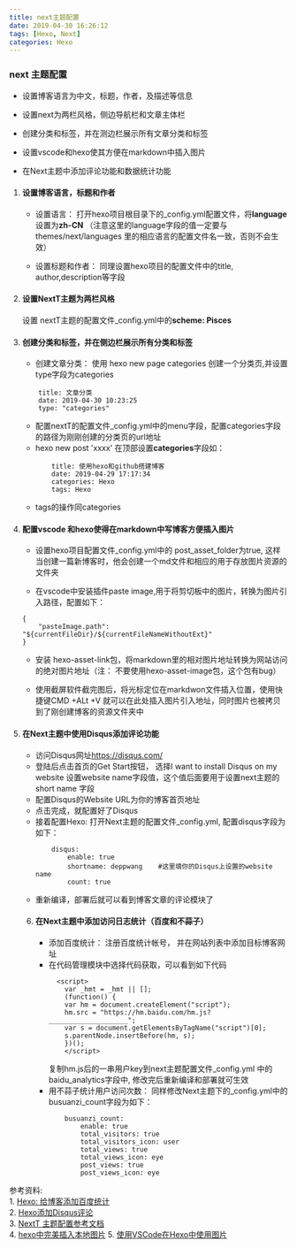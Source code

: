 ```yaml
---
title: next主题配置
date: 2019-04-30 16:26:12
tags: [Hexo, Next]
categories: Hexo
---
```

### next 主题配置
- 设置博客语言为中文，标题，作者，及描述等信息

- 设置next为两栏风格，侧边导航栏和文章主体栏

- 创建分类和标签，并在测边栏展示所有文章分类和标签

- 设置vscode和hexo使其方便在markdown中插入图片

- 在Next主题中添加评论功能和数据统计功能

1. #### 设置博客语言，标题和作者
    - 设置语言： 打开hexo项目根目录下的_config.yml配置文件，将**language**设置为**zh-CN** （注意这里的language字段的值一定要与themes/next/languages 里的相应语言的配置文件名一致，否则不会生效）

    - 设置标题和作者： 同理设置hexo项目的配置文件中的title, author,description等字段

2. #### 设置NextT主题为两栏风格
     设置 nextT主题的配置文件_config.yml中的**scheme: Pisces**

3. #### 创建分类和标签，并在侧边栏展示所有分类和标签

    - 创建文章分类： 使用 hexo new page categories  创建一个分类页,并设置type字段为categories
    ````
        title: 文章分类
        date: 2019-04-30 10:23:25
        type: "categories"
    ````
    - 配置nextT的配置文件_config.yml中的menu字段，配置categories字段的路径为刚刚创建的分类页的url地址
    - hexo new post 'xxxx' 在顶部设置**categories**字段如：
        ````
            title: 使用hexo和github搭建博客
            date: 2019-04-29 17:17:34
            categories: Hexo
            tags: Hexo
        ````
    - tags的操作同categories

4. #### 配置vscode 和hexo使得在markdown中写博客方便插入图片
    - 设置hexo项目配置文件_config.yml中的 post_asset_folder为true, 这样当创建一篇新博客时，他会创建一个md文件和相应的用于存放图片资源的文件夹

    - 在vscode中安装插件paste image,用于将剪切板中的图片，转换为图片引入路径，配置如下：
    ```` 
    {
        "pasteImage.path": "${currentFileDir}/${currentFileNameWithoutExt}"
    }
    ````

    - 安装 hexo-asset-link包，将markdown里的相对图片地址转换为网站访问的绝对图片地址（注： 不要使用hexo-asset-image包，这个包有bug）

    - 使用截屏软件截完图后，将光标定位在markdwon文件插入位置，使用快捷键CMD +ALt +V 就可以在此处插入图片引入地址，同时图片也被拷贝到了刚创建博客的资源文件夹中

5. #### 在Next主题中使用Disqus添加评论功能
    - 访问Disqus网址<https://disqus.com/>
    - 登陆后点击首页的Get Start按钮， 选择I want to install Disqus on my website 设置website name字段值，这个值后面要用于设置next主题的short name 字段
    - 配置Disqus的Website URL为你的博客首页地址
    - 点击完成，就配置好了Disqus
    - 接着配置Hexo: 打开Next主题的配置文件_config.yml, 配置disqus字段为如下：
        ```` 
            disqus:
                enable: true
                shortname: deppwang    #这里填你的Disqus上设置的website name
                count: true    
        ````
    - 重新编译，部署后就可以看到博客文章的评论模块了

    6. #### 在Next主题中添加访问日志统计（百度和不蒜子）
        - 添加百度统计： 注册百度统计帐号， 并在网站列表中添加目标博客网址
        - 在代码管理模块中选择代码获取，可以看到如下代码
            ```` 
              <script>
                var _hmt = _hmt || [];
                (function() {
                var hm = document.createElement("script");
                hm.src = "https://hm.baidu.com/hm.js?____________________";
                var s = document.getElementsByTagName("script")[0];
                s.parentNode.insertBefore(hm, s);
                })();
                </script>
            ````
            复制hm.js后的一串用户key到next主题配置文件_config.yml 中的baidu_analytics字段中, 修改完后重新编译和部署就可生效
        -  用不蒜子统计用户访问次数： 同样修改Next主题下的_config.yml中的busuanzi_count字段为如下：
            ```` 
                busuanzi_count:
                    enable: true
                    total_visitors: true
                    total_visitors_icon: user
                    total_views: true
                    total_views_icon: eye
                    post_views: true
                    post_views_icon: eye
            ````

参考资料:    
    1. [Hexo: 给博客添加百度统计](https://postgres.fun/20181027203300.html)   
    2. [Hexo添加Disqus评论](https://www.jianshu.com/p/d68de067ea74)    
    3. [NextT 主题配置参考文档](https://theme-next.iissnan.com/)    
    4. [hexo中完美插入本地图片](http://etrd.org/2017/01/23/hexo%E4%B8%AD%E5%AE%8C%E7%BE%8E%E6%8F%92%E5%85%A5%E6%9C%AC%E5%9C%B0%E5%9B%BE%E7%89%87/)
    5. [使用VSCode在Hexo中使用图片](http://lyallchan.github.io/2018/02/07/%E4%BD%BF%E7%94%A8VSCode%E5%9C%A8Hexo%E4%B8%AD%E4%BD%BF%E7%94%A8%E5%9B%BE%E7%89%87/)




      

